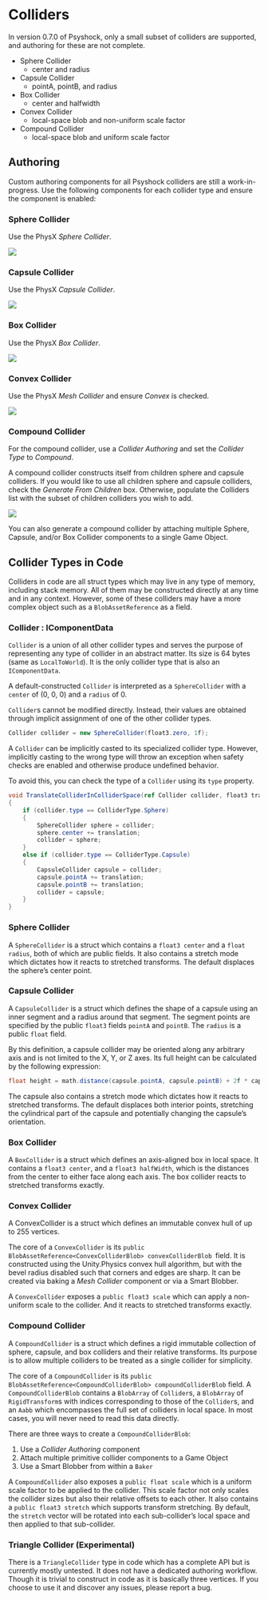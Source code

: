 # Colliders

In version 0.7.0 of Psyshock, only a small subset of colliders are supported,
and authoring for these are not complete.

-   Sphere Collider
    -   center and radius
-   Capsule Collider
    -   pointA, pointB, and radius
-   Box Collider
    -   center and halfwidth
-   Convex Collider
    -   local-space blob and non-uniform scale factor
-   Compound Collider
    -   local-space blob and uniform scale factor

## Authoring

Custom authoring components for all Psyshock colliders are still a
work-in-progress. Use the following components for each collider type and ensure
the component is enabled:

### Sphere Collider

Use the PhysX *Sphere Collider*.

![](media/edee1c765d995b12f65bff2dfb3a5d35.png)

### Capsule Collider

Use the PhysX *Capsule Collider*.

![](media/85df620e9bdc341d5b9d0978112189c1.png)

### Box Collider

Use the PhysX *Box Collider*.

![](media/87073ef01be44817f3ceed69d82cfdeb.png)

### Convex Collider

Use the PhysX *Mesh Collider* and ensure *Convex* is checked.

![](media/de907201d91649d712e91c0b54d2f7d3.png)

### Compound Collider

For the compound collider, use a *Collider Authoring* and set the *Collider
Type* to *Compound*.

A compound collider constructs itself from children sphere and capsule
colliders. If you would like to use all children sphere and capsule colliders,
check the *Generate From Children* box. Otherwise, populate the Colliders list
with the subset of children colliders you wish to add.

![](media/75544b0cdbb419c4933bf98c8c72f543.png)

You can also generate a compound collider by attaching multiple Sphere, Capsule,
and/or Box Collider components to a single Game Object.

## Collider Types in Code

Colliders in code are all struct types which may live in any type of memory,
including stack memory. All of them may be constructed directly at any time and
in any context. However, some of these colliders may have a more complex object
such as a `BlobAssetReference` as a field.

### Collider : IComponentData

`Collider` is a union of all other collider types and serves the purpose of
representing any type of collider in an abstract matter. Its size is 64 bytes
(same as `LocalToWorld`). It is the only collider type that is also an
`IComponentData`.

A default-constructed `Collider` is interpreted as a `SphereCollider` with a
`center` of (0, 0, 0) and a `radius` of 0.

`Collider`s cannot be modified directly. Instead, their values are obtained
through implicit assignment of one of the other collider types.

```csharp
Collider collider = new SphereCollider(float3.zero, 1f);
```

A `Collider` can be implicitly casted to its specialized collider type. However,
implicitly casting to the wrong type will throw an exception when safety checks
are enabled and otherwise produce undefined behavior.

To avoid this, you can check the type of a `Collider` using its `type` property.

```csharp
void TranslateColliderInColliderSpace(ref Collider collider, float3 translation)
{
    if (collider.type == ColliderType.Sphere)
    {
        SphereCollider sphere = collider;
        sphere.center += translation;
        collider = sphere;
    }
    else if (collider.type == ColliderType.Capsule)
    {
        CapsuleCollider capsule = collider;
        capsule.pointA += translation;
        capsule.pointB += translation;
        collider = capsule;
    }
}
```

### Sphere Collider

A `SphereCollider` is a struct which contains a `float3 center` and a `float
radius`, both of which are public fields. It also contains a stretch mode which
dictates how it reacts to stretched transforms. The default displaces the
sphere’s center point.

### Capsule Collider

A `CapsuleCollider` is a struct which defines the shape of a capsule using an
inner segment and a radius around that segment. The segment points are specified
by the public `float3` fields `pointA` and `pointB`. The `radius` is a public
`float` field.

By this definition, a capsule collider may be oriented along any arbitrary axis
and is not limited to the X, Y, or Z axes. Its full height can be calculated by
the following expression:

```csharp
float height = math.distance(capsule.pointA, capsule.pointB) + 2f * capsule.radius;
```

The capsule also contains a stretch mode which dictates how it reacts to
stretched transforms. The default displaces both interior points, stretching the
cylindrical part of the capsule and potentially changing the capsule’s
orientation.

### Box Collider

A `BoxCollider` is a struct which defines an axis-aligned box in local space. It
contains a `float3 center`, and a `float3 halfWidth`, which is the distances
from the center to either face along each axis. The box collider reacts to
stretched transforms exactly.

### Convex Collider

A ConvexCollider is a struct which defines an immutable convex hull of up to 255
vertices.

The core of a `ConvexCollider` is its `public
BlobAssetReference<ConvexColliderBlob> convexColliderBlob `field. It is
constructed using the Unity.Physics convex hull algorithm, but with the bevel
radius disabled such that corners and edges are sharp. It can be created via
baking a *Mesh Collider* component or via a Smart Blobber.

A `ConvexCollider` exposes a `public float3 scale` which can apply a non-uniform
scale to the collider. And it reacts to stretched transforms exactly.

### Compound Collider

A `CompoundCollider` is a struct which defines a rigid immutable collection of
sphere, capsule, and box colliders and their relative transforms. Its purpose is
to allow multiple colliders to be treated as a single collider for simplicity.

The core of a `CompoundCollider` is its `public
BlobAssetReference<CompoundColliderBlob> compoundColliderBlob` field. A
`CompoundColliderBlob` contains a `BlobArray` of `Collider`s, a `BlobArray` of
`RigidTransform`s with indices corresponding to those of the `Collider`s, and an
`Aabb` which encompasses the full set of colliders in local space. In most
cases, you will never need to read this data directly.

There are three ways to create a `CompoundColliderBlob`:

1.  Use a *Collider Authoring* component
2.  Attach multiple primitive collider components to a Game Object
3.  Use a Smart Blobber from within a `Baker`

A `CompoundCollider` also exposes a `public float scale` which is a uniform
scale factor to be applied to the collider. This scale factor not only scales
the collider sizes but also their relative offsets to each other. It also
contains a `public float3 stretch` which supports transform stretching. By
default, the `stretch` vector will be rotated into each sub-collider’s local
space and then applied to that sub-collider.

### Triangle Collider (Experimental)

There is a `TriangleCollider` type in code which has a complete API but is
currently mostly untested. It does not have a dedicated authoring workflow.
Though it is trivial to construct in code as it is basically three vertices. If
you choose to use it and discover any issues, please report a bug.
